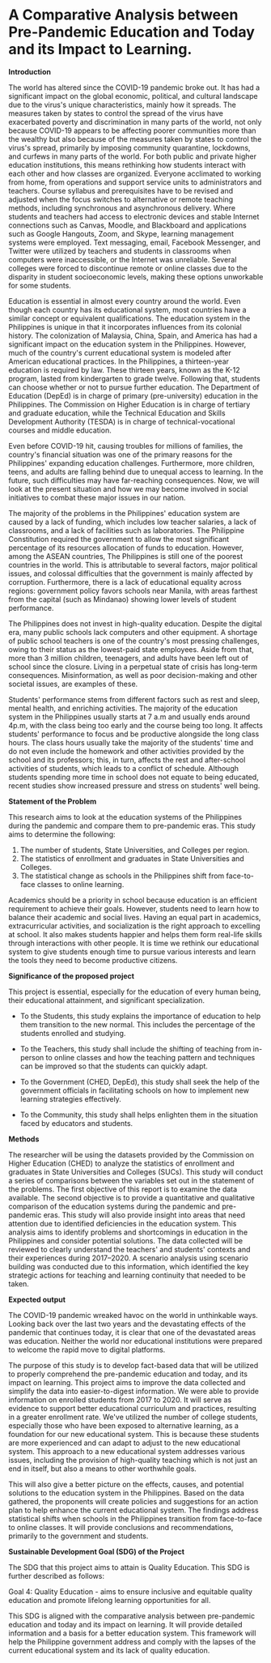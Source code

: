 # A Comparative Analysis between Pre-Pandemic Education and Today and its Impact to Learning.

**Introduction** 

The world has altered since the COVID-19 pandemic broke out. It has had a significant impact on the global economic, political, and cultural landscape due to the virus's unique characteristics, mainly how it spreads. The measures taken by states to control the spread of the virus have exacerbated poverty and discrimination in many parts of the world, not only because COVID-19 appears to be affecting poorer communities more than the wealthy but also because of the measures taken by states to control the virus's spread, primarily by imposing community quarantine, lockdowns, and curfews in many parts of the world. For both public and private higher education institutions, this means rethinking how students interact with each other and how classes are organized. Everyone acclimated to working from home, from operations and support service units to administrators and teachers. Course syllabus and prerequisites have to be revised and adjusted when the focus switches to alternative or remote teaching methods, including synchronous and asynchronous delivery. Where students and teachers had access to electronic devices and stable Internet connections such as Canvas, Moodle, and Blackboard and applications such as Google Hangouts, Zoom, and Skype, learning management systems were employed. Text messaging, email, Facebook Messenger, and Twitter were utilized by teachers and students in classrooms when computers were inaccessible, or the Internet was unreliable. Several colleges were forced to discontinue remote or online classes due to the disparity in student socioeconomic levels, making these options unworkable for some students.

Education is essential in almost every country around the world. Even though each country has its educational system, most countries have a similar concept or equivalent qualifications. The education system in the Philippines is unique in that it incorporates influences from its colonial history. The colonization of Malaysia, China, Spain, and America has had a significant impact on the education system in the Philippines. However, much of the country's current educational system is modeled after American educational practices. In the Philippines, a thirteen-year education is required by law. These thirteen years, known as the K-12 program, lasted from kindergarten to grade twelve. Following that, students can choose whether or not to pursue further education. The Department of Education (DepEd) is in charge of primary (pre-university) education in the Philippines. The Commission on Higher Education is in charge of tertiary and graduate education, while the Technical Education and Skills Development Authority (TESDA) is in charge of technical-vocational courses and middle education.

Even before COVID-19 hit, causing troubles for millions of families, the country's financial situation was one of the primary reasons for the Philippines' expanding education challenges. Furthermore, more children, teens, and adults are falling behind due to unequal access to learning. In the future, such difficulties may have far-reaching consequences. Now, we will look at the present situation and how we may become involved in social initiatives to combat these major issues in our nation.

The majority of the problems in the Philippines' education system are caused by a lack of funding, which includes low teacher salaries, a lack of classrooms, and a lack of facilities such as laboratories. The Philippine Constitution required the government to allow the most significant percentage of its resources allocation of funds to education. However, among the ASEAN countries, The Philippines is still one of the poorest countries in the world. This is attributable to several factors, major political issues, and colossal difficulties that the government is mainly affected by corruption. Furthermore, there is a lack of educational equality across regions: government policy favors schools near Manila, with areas farthest from the capital (such as Mindanao) showing lower levels of student performance.

The Philippines does not invest in high-quality education. Despite the digital era, many public schools lack computers and other equipment. A shortage of public school teachers is one of the country's most pressing challenges, owing to their status as the lowest-paid state employees. Aside from that, more than 3 million children, teenagers, and adults have been left out of school since the closure. Living in a perpetual state of crisis has long-term consequences. Misinformation, as well as poor decision-making and other societal issues, are examples of these.

Students' performance stems from different factors such as rest and sleep, mental health, and enriching activities. The majority of the education system in the Philippines usually starts at 7 a.m and usually ends around 4p.m, with the class being too early and the course being too long. It affects students' performance to focus and be productive alongside the long class hours. The class hours usually take the majority of the students' time and do not even include the homework and other activities provided by the school and its professors; this, in turn, affects the rest and after-school activities of students, which leads to a conflict of schedule. Although students spending more time in school does not equate to being educated, recent studies show increased pressure and stress on students' well being.

**Statement of the Problem**

This research aims to look at the education systems of the Philippines during the pandemic and compare them to pre-pandemic eras. This study aims to determine the following:

1. The number of students, State Universities, and  Colleges per region.
2. The statistics of enrollment and graduates in State Universities and Colleges.
3. The statistical change as schools in the Philippines shift from face-to-face classes to online learning. 

Academics should be a priority in school because education is an efficient requirement to achieve their goals. However, students need to learn how to balance their academic and social lives. Having an equal part in academics, extracurricular activities, and socialization is the right approach to excelling at school. It also makes students happier and helps them form real-life skills through interactions with other people. It is time we rethink our educational system to give students enough time to pursue various interests and learn the tools they need to become productive citizens.

**Significance of the proposed project**

This project is essential, especially for the education of every human being, their educational attainment, and significant specialization.

- To the Students, this study explains the importance of education to help them transition to the new normal. This includes the percentage of the students enrolled and studying.

- To the Teachers, this study shall include the shifting of teaching from in-person to online classes and how the teaching pattern and techniques can be improved so that the students can quickly adapt.

- To the Government (CHED, DepEd), this study shall seek the help of the government officials in facilitating schools on how to implement new learning strategies effectively. 

- To the Community, this study shall helps enlighten them in the situation faced by educators and students.

**Methods**

The researcher will be using the datasets provided by the Commission on Higher Education (CHED) to analyze the statistics of enrollment and graduates in State Universities and Colleges (SUCs). This study will conduct a series of comparisons between the variables set out in the statement of the problems. The first objective of this report is to examine the data available. The second objective is to provide a quantitative and qualitative comparison of the education systems during the pandemic and pre-pandemic eras. This study will also provide insight into areas that need attention due to identified deficiencies in the education system. This analysis aims to identify problems and shortcomings in education in the Philippines and consider potential solutions. The data collected will be reviewed to clearly understand the teachers' and students' contexts and their experiences during 2017–2020. A scenario analysis using scenario building was conducted due to this information, which identified the key strategic actions for teaching and learning continuity that needed to be taken.

**Expected output**
 
The COVID-19 pandemic wreaked havoc on the world in unthinkable ways. Looking back over the last two years and the devastating effects of the pandemic that continues today, it is clear that one of the devastated areas was education. Neither the world nor educational institutions were prepared to welcome the rapid move to digital platforms. 
 
The purpose of this study is to develop fact-based data that will be utilized to properly comprehend the pre-pandemic education and today, and  its impact on learning. This project aims to improve the data collected and simplify the data into easier-to-digest information. We were able to provide information on enrolled students from 2017 to 2020. It will serve as evidence to support better educational curriculum and practices, resulting in a greater enrollment rate. We've utilized the number of college students, especially those who have been exposed to alternative learning, as a foundation for our new educational system. This is because these students are more experienced and can adapt to adjust to the new educational system. This approach to a new educational system addresses various issues, including the provision of high-quality teaching which is not just an end in itself, but also a means to other worthwhile goals. 

This will also give a better picture on the effects, causes, and potential solutions to the education system in the Philippines. Based on the data gathered, the proponents will create policies and suggestions for an action plan to help enhance the current educational system. The findings address statistical shifts when schools in the Philippines transition from face-to-face to online classes. It will provide conclusions and recommendations, primarily to the government and students.

**Sustainable Development Goal (SDG) of the Project**

The SDG that this project aims to attain is Quality Education. This SDG is further described as follows:

Goal 4: Quality Education - aims to ensure inclusive and equitable quality education and promote lifelong learning opportunities for all.

This SDG is aligned with the comparative analysis between pre-pandemic education and today and its impact on learning. It will provide detailed information and a basis for a better education system. This framework will help the Philippine government address and comply with the lapses of the current educational system and its lack of quality education.
